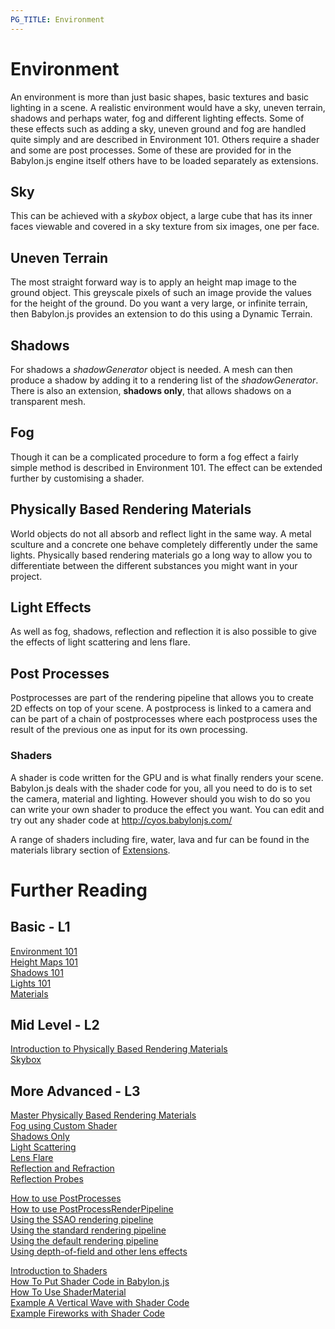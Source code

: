 ```yaml
---
PG_TITLE: Environment
---
```


# Environment

An environment is more than just basic shapes, basic textures and basic lighting in a scene. A realistic environment would have a sky, uneven terrain, shadows and perhaps water, fog and different lighting effects. Some of these effects such as adding a sky, uneven ground and fog are handled quite simply and are described in Environment 101. Others require a shader and some are post processes. Some of these are provided for in the Babylon.js engine itself others have to be loaded separately as extensions.

## Sky

This can be achieved with a _skybox_ object, a large cube that has its inner faces viewable and covered in a sky texture from six images, one per face.

## Uneven Terrain

The most straight forward way is to apply an height map image to the ground object. This greyscale pixels of such an image provide the values for the height of the ground. Do you want a very large, or infinite terrain, then Babylon.js provides an extension to do this using a Dynamic Terrain.

## Shadows
For shadows a _shadowGenerator_ object is needed. A mesh can then produce a shadow by adding it to a rendering list of the _shadowGenerator_. There is also an extension, **shadows only**,  that allows shadows on a transparent mesh.

## Fog 

Though it can be a complicated procedure to form a fog effect a fairly simple method is described in Environment 101. The effect can be extended further by customising a shader.

## Physically Based Rendering Materials

World objects do not all absorb and reflect light in the same way. A metal sculture and a concrete one behave completely differently under the same lights. Physically based rendering materials go a long way to allow you to differentiate between the different substances you might want in your project.

## Light Effects

As well as fog, shadows, reflection and reflection it is also possible to give the effects of light scattering and lens flare.

## Post Processes
 
Postprocesses are part of the rendering pipeline that allows you to create 2D effects on top of your scene. A postprocess is linked to a camera and can be part of a chain of postprocesses where each postprocess uses the result of the previous one as input for its own processing. 

### Shaders

A shader is code written for the GPU and is what finally renders your scene. Babylon.js deals with the shader code for you, all you need to do is to set the camera, material and lighting. However should you wish to do so you can write your own shader to produce the effect you want. You can edit and try out any shader code at http://cyos.babylonjs.com/

A range of shaders including fire, water, lava and fur can be found in the materials library section of [Extensions](/extensions).


# Further Reading

## Basic - L1

[Environment 101](/babylon101/Environment)  
[Height Maps 101](/babylon101/Height_Map)   
[Shadows 101](/babylon101/shadows)  
[Lights 101](/babylon101/Lights)  
[Materials](/features/Materials)

## Mid Level - L2

[Introduction to Physically Based Rendering Materials](/how_to/Physically_Based_Rendering)  
[Skybox](/how_to/Skybox)

## More Advanced - L3

[Master Physically Based Rendering Materials](/how_to/Physically_Based_Rendering_Master)  
[Fog using Custom Shader](/how_to/Supporting_fog_with_ShaderMaterial)  
[Shadows Only](/extensions/ShadowOnly)   
[Light Scattering](/how_to/Using_the_Volumetric_LightScattering_post-process)  
[Lens Flare](/how_to/How_to_use_Lens_Flares)  
[Reflection and Refraction](/how_to/Reflect)  
[Reflection Probes](/how_to/How_to_use_Reflection_probes)

[How to use PostProcesses](/how_to/How_to_use_PostProcesses)  
[How to use PostProcessRenderPipeline](/how_to/How_to_use_PostProcessRenderPipeline)  
[Using the SSAO rendering pipeline](/how_to/Using_the_SSAO_rendering_pipeline)  
[Using the standard rendering pipeline](/how_to/Using_Standard_Rendering_Pipeline)  
[Using the default rendering pipeline](/how_to/Using_Default_Rendering_Pipeline)  
[Using depth-of-field and other lens effects](/how_to/Using_depth-of-field_and_other_lens_effects)


[Introduction to Shaders](/resources/ShaderIntro)  
[How To Put Shader Code in Babylon.js](/how_to/Putting)  
[How To Use ShaderMaterial](/how_to/Shader_Material)  
[Example A Vertical Wave with Shader Code](/samples/Writing1)  
[Example Fireworks with Shader Code](/samples/Writing2)
